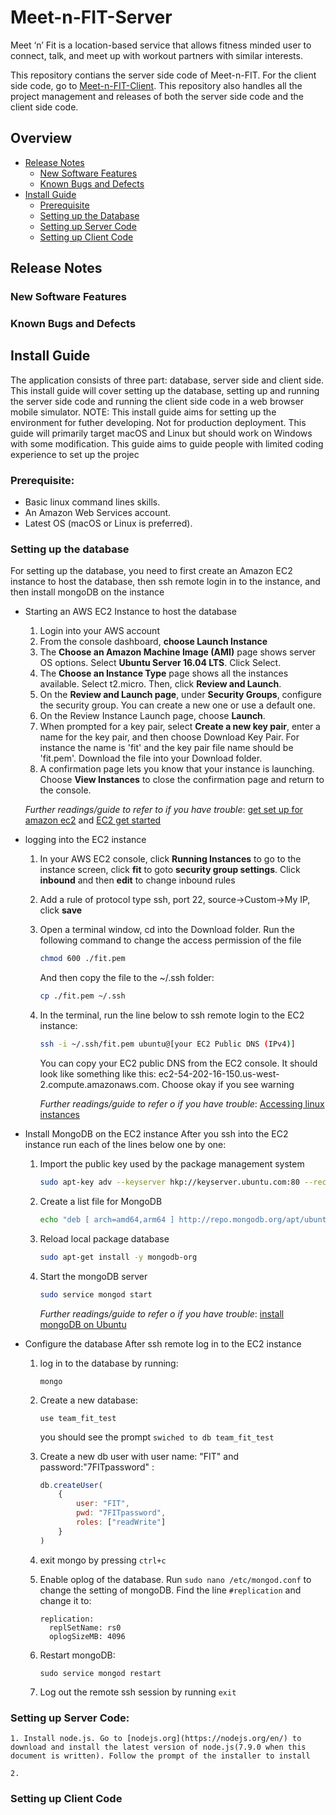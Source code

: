 # Meet-n-FIT-Server
Meet ‘n’ Fit is a location-based service that allows fitness minded user to connect, talk, and meet up with workout partners with similar interests.

This repository contians the server side code of Meet-n-FIT. For the client side code, go to [Meet-n-FIT-Client](https://github.com/yhzhao343/Meet-n-FIT-Client). This repository also handles all the project management and releases of both the server side code and the client side code.
## Overview
* [Release Notes](#release-notes)
    * [New Software Features](#new-software-features)
    * [Known Bugs and Defects](#known-bugs-and-defects)
* [Install Guide](#install-guide)
    * [Prerequisite](#prerequisite)
    * [Setting up the Database](#setting-up-the-database)
    * [Setting up Server Code](#setting-up-server-code)
    * [Setting up Client Code](#setting-up-client-code)

## Release Notes
### New Software Features
### Known Bugs and Defects

## Install Guide
The application consists of three part: database, server side and client side. This install guide will cover setting up the database, setting up and running the server side code and running the client side code in a web browser mobile simulator. NOTE: This install guide aims for setting up the environment for futher developing. Not for production deployment. This guide will primarily target macOS and Linux but should work on Windows with some modification. This guide aims to guide people with limited coding experience to set up the projec

### Prerequisite:
* Basic linux command lines skills.
* An Amazon Web Services account.
* Latest OS (macOS or Linux is preferred).

### Setting up the database
For setting up the database, you need to first create an Amazon EC2 instance to host the database, then ssh remote login in to the instance, and then install mongoDB on the instance
* Starting an AWS EC2 Instance to host the database
    1. Login into your AWS account
    2. From the console dashboard, **choose Launch Instance**
    3. The **Choose an Amazon Machine Image (AMI)** page shows server OS options. Select **Ubuntu Server 16.04 LTS**. Click Select.
    4. The **Choose an Instance Type** page shows all the instances available. Select t2.micro. Then, click **Review and Launch**.
    5. On the **Review and Launch page**, under **Security Groups**, configure the security group. You can create a new one or use a default one.
    6. On the Review Instance Launch page, choose **Launch**.
    7. When prompted for a key pair, select **Create a new key pair**, enter a name for the key pair, and then choose Download Key Pair. For instance the name is 'fit' and the key pair file name should be 'fit.pem'. Download the file into your Download folder.
    8. A confirmation page lets you know that your instance is launching. Choose **View Instances** to close the confirmation page and return to the console.
    
    *Further readings/guide to refer to if you have trouble*:
        [get set up for amazon ec2](http://docs.aws.amazon.com/AWSEC2/latest/UserGuide/get-set-up-for-amazon-ec2.html) and [EC2 get started](http://docs.aws.amazon.com/AWSEC2/latest/UserGuide/EC2_GetStarted.html)

* logging into the EC2 instance
    1. In your AWS EC2 console, click **Running Instances** to go to the instance screen,  click **fit** to goto **security group settings**. Click **inbound** and then **edit** to change inbound rules
    2. Add a rule of protocol type ssh, port 22, source->Custom->My IP, click **save**
    3. Open a terminal window, cd into the Download folder. Run the following command to change the access permission of the file
        ```sh
        chmod 600 ./fit.pem
        ```

        And then copy the file to the ~/.ssh folder:

        ```sh
        cp ./fit.pem ~/.ssh
        ```
    4. In the terminal, run the line below to ssh remote login to the EC2 instance:
        ```sh
        ssh -i ~/.ssh/fit.pem ubuntu@[your EC2 Public DNS (IPv4)]
        ```

        You can copy your EC2 public DNS from the EC2 console. It should look like something like this: ec2-54-202-16-150.us-west-2.compute.amazonaws.com.
        Choose okay if you see warning

        *Further readings/guide to refer o if you have trouble*:
            [Accessing linux instances](http://docs.aws.amazon.com/AWSEC2/latest/UserGuide/AccessingInstancesLinux.html)
* Install MongoDB on the EC2 instance
    After you ssh into the EC2 instance run each of the lines below one by one:

    1. Import the public key used by the package management system
        ```sh
        sudo apt-key adv --keyserver hkp://keyserver.ubuntu.com:80 --recv 0C49F3730359A14518585931BC711F9BA15703C6
        ```

    2. Create a list file for MongoDB
        ```sh
        echo "deb [ arch=amd64,arm64 ] http://repo.mongodb.org/apt/ubuntu xenial/mongodb-org/3.4 multiverse" | sudo tee /etc/apt/sources.list.d/mongodb-org-3.4.list
        ```

    3. Reload local package database
        ```sh
        sudo apt-get install -y mongodb-org
        ```

    4. Start the mongoDB server
        ```sh
        sudo service mongod start
        ```

        *Further readings/guide to refer o if you have trouble*:
            [install mongoDB on Ubuntu](https://docs.mongodb.com/manual/tutorial/install-mongodb-on-ubuntu/)

* Configure the database
    After ssh remote log in to the EC2 instance

    1. log in to the database by running:
        ```
        mongo
        ```

    2. Create a new database:
        ```
        use team_fit_test
        ```
        you should see the prompt `swiched to db team_fit_test`

    3. Create a new db user with user name: "FIT" and password:"7FITpassword" :
        ```js
        db.createUser(
            {
                user: "FIT",
                pwd: "7FITpassword",
                roles: ["readWrite"]
            }
        )
        ```

    4. exit mongo by pressing `ctrl+c`
    5. Enable oplog of the database. Run `sudo nano /etc/mongod.conf` to change the setting of mongoDB. Find the line `#replication` and change it to:
        ```
        replication:
          replSetName: rs0
          oplogSizeMB: 4096
        ```

    6. Restart mongoDB:
        ```
        sudo service mongod restart
        ```

    7. Log out the remote ssh session by running `exit`
    
### Setting up Server Code:
    1. Install node.js. Go to [nodejs.org](https://nodejs.org/en/) to download and install the latest version of node.js(7.9.0 when this document is written). Follow the prompt of the installer to install

    2. 

### Setting up Client Code







